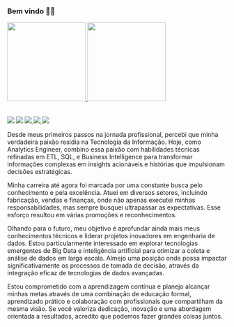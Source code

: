 ### Bem vindo 🧙‍♂️
<table>
  <a href="https://github.com/Linhares015">
  <img height="180em" src="https://github-readme-stats.vercel.app/api?username=Linhares015&show_icons=true&theme=tokyonight&include_all_commits=true&count_private=true"/>
  <img height="180em" src="https://github-readme-stats.vercel.app/api/top-langs/?username=Linhares015&layout=compact&langs_count=6&theme=tokyonight"/>
</table>

<div> 
  <a href="https://www.linkedin.com/in/tiago-linhares/" target="_blank"><img src="https://img.shields.io/badge/-LinkedIn-%230077B5?style=for-the-badge&logo=linkedin&logoColor=white" target="_blank"></a>
  <a href = "mailto: tiagolinhares051@gmail.com"><img src="https://img.shields.io/badge/-Gmail-%23333?style=for-the-badge&logo=gmail&logoColor=white" target="_blank"></a>
  <a href="https://linhares015.github.io/" target="_blank">
  <img src="https://img.shields.io/badge/Blog-1A1A1A?style=for-the-badge&logo=blogger&logoColor=white" target="_blank">
</a>
  <a href="https://www.amazon.com.br/dp/B0CDDFZMLD?ref_=cm_sw_r_mwn_dp_VT4QMG06XS904M6EEQ3A" target="_blank">
  <img src="https://img.shields.io/badge/Amazon-FF9900?style=for-the-badge&logo=amazon&logoColor=white" target="_blank">
</a>
  <a href="https://www.youtube.com/channel/UCt84TdI6Em0T-Kg7C-_aDpA" target="_blank"><img src="https://img.shields.io/badge/YouTube-FF0000?style=for-the-badge&logo=youtube&logoColor=white" target="_blank"></a>
</div>


Desde meus primeiros passos na jornada profissional, percebi que minha verdadeira paixão residia na Tecnologia da Informação. Hoje, como Analytics Engineer, combino essa paixão com habilidades técnicas refinadas em ETL, SQL, e Business Intelligence para transformar informações complexas em insights acionáveis e histórias que impulsionam decisões estratégicas.

Minha carreira até agora foi marcada por uma constante busca pelo conhecimento e pela excelência. Atuei em diversos setores, incluindo fabricação, vendas e finanças, onde não apenas executei minhas responsabilidades, mas sempre busquei ultrapassar as expectativas. Esse esforço resultou em várias promoções e reconhecimentos.

Olhando para o futuro, meu objetivo é aprofundar ainda mais meus conhecimentos técnicos e liderar projetos inovadores em engenharia de dados. Estou particularmente interessado em explorar tecnologias emergentes de Big Data e inteligência artificial para otimizar a coleta e análise de dados em larga escala. Almejo uma posição onde possa impactar significativamente os processos de tomada de decisão, através da integração eficaz de tecnologias de dados avançadas.

Estou comprometido com a aprendizagem contínua e planejo alcançar minhas metas através de uma combinação de educação formal, aprendizado prático e colaboração com profissionais que compartilham da mesma visão. Se você valoriza dedicação, inovação e uma abordagem orientada a resultados, acredito que podemos fazer grandes coisas juntos.



